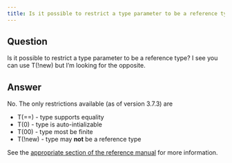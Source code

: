 ```yaml
---
title: Is it possible to restrict a type parameter to be a reference type? I see you can use T(!new) but I’m looking for the opposite.
---
```


## Question

Is it possible to restrict a type parameter to be a reference type? I see you can use T(!new) but I’m looking for the opposite.

## Answer

No. The only restrictions available (as of version 3.7.3) are
- T(==) - type supports equality
- T(0) - type is auto-intializable
- T(00) - type most be finite
- T(!new) - type may **not** be a reference type

See the [appropriate section of the reference manual](https://dafny.org/dafny/DafnyRef/DafnyRef#sec-type-parameter-variance) for more information.
